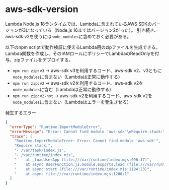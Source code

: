 # aws-sdk-version

Lambda Node.js 18ランタイムでは、Lambdaに含まれているAWS SDKのバージョンが3になっている（Node.js 16まではバージョン2だった）。
引き続き、aws-sdk v2を使うには`node_modules`に含めておく必要がある。

以下のnpm scriptで動作検証に使えるLambda用のzipファイルを生成できる。
Lambda関数を作成し、そのIAMロールにポリシーでLambdaのReadOnlyを付与、zipファイルをデプロイする。

- `npm run zip:v3` -> aws-sdk v3を利用するコード、aws-sdk v2、v3ともに`node_modules`に含まない（Lambdaは正常に動作する）
- `npm run zip:v2` -> aws-sdk v2を利用するコード、aws-sdk v2を`node_modules`に含む（Lambdaは正常に動作する）
- `npm run zip:v2-not` -> aws-sdk v2を利用するコード、aws-sdk v2を`node_modules`に含まない（Lambdaはエラーを発生させる）


発生するエラー

```json
{
  "errorType": "Runtime.ImportModuleError",
  "errorMessage": "Error: Cannot find module 'aws-sdk'\nRequire stack:\n- /var/task/index.js\n- /var/runtime/index.mjs",
  "trace": [
    "Runtime.ImportModuleError: Error: Cannot find module 'aws-sdk'",
    "Require stack:",
    "- /var/task/index.js",
    "- /var/runtime/index.mjs",
    "    at _loadUserApp (file:///var/runtime/index.mjs:996:17)",
    "    at async UserFunction.js.module.exports.load (file:///var/runtime/index.mjs:1031:21)",
    "    at async start (file:///var/runtime/index.mjs:1194:23)",
    "    at async file:///var/runtime/index.mjs:1200:1"
  ]
}
```
